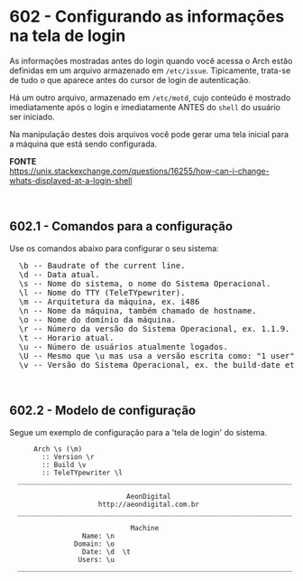 ﻿# 602 - Configurando as informações na tela de login

As informações mostradas antes do login quando você acessa o Arch estão definidas em um arquivo
armazenado em ``/etc/issue``. Tipicamente, trata-se de tudo o que aparece antes do cursor de
login de autenticação.  

Há um outro arquivo, armazenado em ``/etc/motd``, cujo conteúdo é mostrado imediatamente após
o login e imediatamente ANTES do ``shell`` do usuário ser iniciado.  

Na manipulação destes dois arquivos você pode gerar uma tela inicial para a máquina que está
sendo configurada.


**FONTE**  
https://unix.stackexchange.com/questions/16255/how-can-i-change-whats-displayed-at-a-login-shell



&nbsp;

## 602.1 - Comandos para a configuração 

Use os comandos abaixo para configurar o seu sistema:

<pre>
  \b -- Baudrate of the current line.
  \d -- Data atual.
  \s -- Nome do sistema, o nome do Sistema Operacional.
  \l -- Nome do TTY (TeleTYpewriter).
  \m -- Arquitetura da máquina, ex. i486
  \n -- Nome da máquina, também chamado de hostname.
  \o -- Nome do domínio da máquina.
  \r -- Número da versão do Sistema Operacional, ex. 1.1.9.
  \t -- Horario atual.
  \u -- Número de usuários atualmente logados.
  \U -- Mesmo que \u mas usa a versão escrita como: "1 user" ou "x users".
  \v -- Versão do Sistema Operacional, ex. the build-date etc.
</pre>



&nbsp;

## 602.2 - Modelo de configuração 

Segue um exemplo de configuração para a 'tela de login' do sistema.


``` /etc/issue
      Arch \s (\m)
        :: Version \r
        :: Build \v
        :: TeleTYpewriter \l
  ____________________________________________________________________

                             AeonDigital
                      http://aeondigital.com.br
  ____________________________________________________________________

                              Machine
                  Name: \n
                Domain: \o
                  Date: \d  \t
                 Users: \u
  ____________________________________________________________________


```

